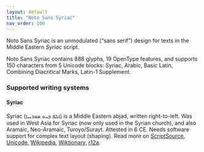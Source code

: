 ```yaml
---
layout: default
title: "Noto Sans Syriac"
nav_order: 100
---
```

Noto Sans Syriac is an unmodulated (“sans serif”) design for texts in the Middle Eastern _Syriac_ script. 

Noto Sans Syriac contains 888 glyphs, 19 OpenType features, and supports 150 characters from 5 Unicode blocks: Syriac, Arabic, Basic Latin, Combining Diacritical Marks, Latin-1 Supplement.


### Supported writing systems


#### Syriac

Syriac (<span class='autonym'>ܐܠܦ ܒܝܬ ܣܘܪܝܝܐ</span>) is a Middle Eastern abjad, written right-to-left. Was used in West Asia for Syriac (now only used in the Syrian church), and also Aramaic, Neo-Aramaic, Turoyo/Surayt. Attested in 6 CE. Needs software support for complex text layout (shaping). Read more on [ScriptSource](https://scriptsource.org/scr/Syrc), [Unicode](https://www.unicode.org/versions/Unicode13.0.0/ch09.pdf#G13005), [Wikipedia](https://en.wikipedia.org/wiki/ISO_15924:Syrc), [Wiktionary](https://en.wiktionary.org/wiki/Category:Syriac_script), [r12a](https://r12a.github.io/scripts/links?iso=Syrc).

